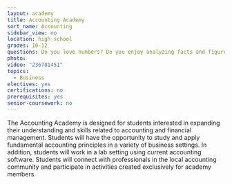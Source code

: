 ```yaml
---
layout: academy
title: Accounting Academy
sort_name: Accounting
sidebar_view: no
location: high school
grades: 10-12
questions: Do you love numbers? Do you enjoy analyzing facts and figures?
photo:
video: "236781451"
topics:
  - Business
electives: yes
certifications: no
prerequisites: yes
senior-coursework: no
---
```


The Accounting Academy is designed for students interested in expanding their understanding and skills related to accounting and financial management. Students will have the opportunity to study and apply fundamental accounting principles in a variety of business settings. In addition, students will work in a lab setting using current accounting software. Students will connect with professionals in the local accounting community and participate in activities created exclusively for academy members.
